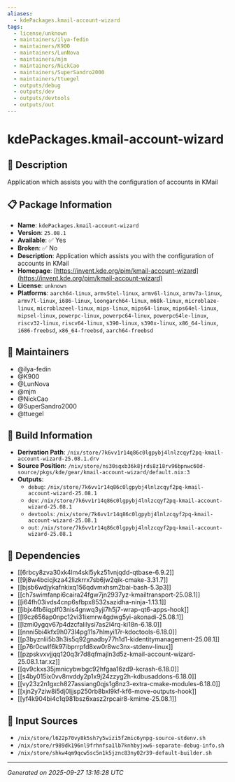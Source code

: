 ```yaml
---
aliases:
  - kdePackages.kmail-account-wizard
tags:
  - license/unknown
  - maintainers/ilya-fedin
  - maintainers/K900
  - maintainers/LunNova
  - maintainers/mjm
  - maintainers/NickCao
  - maintainers/SuperSandro2000
  - maintainers/ttuegel
  - outputs/debug
  - outputs/dev
  - outputs/devtools
  - outputs/out
---
```


# kdePackages.kmail-account-wizard

## 📝 Description

Application which assists you with the configuration of accounts in KMail

## 📋 Package Information

- **Name**: `kdePackages.kmail-account-wizard`
- **Version**: `25.08.1`
- **Available**: ✅ Yes
- **Broken**: ✅ No
- **Description**: Application which assists you with the configuration of accounts in KMail
- **Homepage**: [https://invent.kde.org/pim/kmail-account-wizard](https://invent.kde.org/pim/kmail-account-wizard)
- **License**: `unknown`
- **Platforms**: `aarch64-linux`, `armv5tel-linux`, `armv6l-linux`, `armv7a-linux`, `armv7l-linux`, `i686-linux`, `loongarch64-linux`, `m68k-linux`, `microblaze-linux`, `microblazeel-linux`, `mips-linux`, `mips64-linux`, `mips64el-linux`, `mipsel-linux`, `powerpc-linux`, `powerpc64-linux`, `powerpc64le-linux`, `riscv32-linux`, `riscv64-linux`, `s390-linux`, `s390x-linux`, `x86_64-linux`, `i686-freebsd`, `x86_64-freebsd`, `aarch64-freebsd`
## 👥 Maintainers

- @ilya-fedin
- @K900
- @LunNova
- @mjm
- @NickCao
- @SuperSandro2000
- @ttuegel


## 🔧 Build Information

- **Derivation Path**: `/nix/store/7k6vv1r14q86c0lgpybj4lnlzcqyf2pq-kmail-account-wizard-25.08.1.drv`
- **Source Position**: `/nix/store/ns30sqxb36k8jrds8z18rv96bpnwc60d-source/pkgs/kde/gear/kmail-account-wizard/default.nix:3`
- **Outputs**:
  - `debug`:  `/nix/store/7k6vv1r14q86c0lgpybj4lnlzcqyf2pq-kmail-account-wizard-25.08.1`
  - `dev`:  `/nix/store/7k6vv1r14q86c0lgpybj4lnlzcqyf2pq-kmail-account-wizard-25.08.1`
  - `devtools`:  `/nix/store/7k6vv1r14q86c0lgpybj4lnlzcqyf2pq-kmail-account-wizard-25.08.1`
  - `out`:  `/nix/store/7k6vv1r14q86c0lgpybj4lnlzcqyf2pq-kmail-account-wizard-25.08.1`

## 🔗 Dependencies

- [[6rbcy8zva30xk4lm4skl5ykz51vnjqdd-qtbase-6.9.2]]
- [[9j8w4bcicjkza42lizkrrx7sb6jw2qik-cmake-3.31.7]]
- [[bjsb6wdjykafnkixq156qdvmxhsm2bai-bash-5.3p3]]
- [[ch7swimfanpi6caira24fgw7jn2937yz-kmailtransport-25.08.1]]
- [[i64fh03ivds4cnp6sfbpx8532sazidha-ninja-1.13.1]]
- [[ibjx4fb6iqplf03nis4gnwq3yji7h5j7-wrap-qt6-apps-hook]]
- [[l9cz656ap0npc12vi31ixmrw4gdwg5yi-akonadi-25.08.1]]
- [[lzmi0ygqv67p4dzcfalilysi7as2l4rq-ki18n-6.18.0]]
- [[nnni5bi4kfx9h073l4pg11s7hlmyi17r-kdoctools-6.18.0]]
- [[p3byznlii5b3h3is5q92gnadby77h1d1-kidentitymanagement-25.08.1]]
- [[p76r0cwlf6k97ibprrpfd8xw0r8wc3nx-stdenv-linux]]
- [[pzpskvxvjjqq120q3r7d8qfmajln3d5z-kmail-account-wizard-25.08.1.tar.xz]]
- [[qv9ckxs35jmnicybwbgc92hfgaa16zd9-kcrash-6.18.0]]
- [[s4by015ix0vv8nvddy2p1x9j24zzyg2h-kdbusaddons-6.18.0]]
- [[vy23z2n1gxch827assiang0qjs1g8nz3-extra-cmake-modules-6.18.0]]
- [[xjn2y7ziw8i5dj0ljjsp250rb8bxl9kf-kf6-move-outputs-hook]]
- [[yf4k904bi4c1q981bsz6xasz2rpcair8-kmime-25.08.1]]

## 📁 Input Sources

- `/nix/store/l622p70vy8k5sh7y5wizi5f2mic6ynpg-source-stdenv.sh`
- `/nix/store/r989dk196nl9frhnfsa1lb7knhbyjxw6-separate-debug-info.sh`
- `/nix/store/shkw4qm9qcw5sc5n1k5jznc83ny02r39-default-builder.sh`

---
*Generated on 2025-09-27 13:16:28 UTC*
